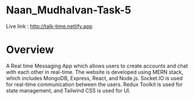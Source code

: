 # Naan_Mudhalvan-Task-5
  Live link : http://talk-time.netlify.app
# Overview
  A Real time Messaging App which allows users to create accounts and chat with each other in real-time. The website is developed using MERN stack, which includes MongoDB, Express, React, and Node.js. Socket.IO is used for real-time communication between the users. Redux Toolkit is used for state management, and Tailwind CSS is used for UI.
